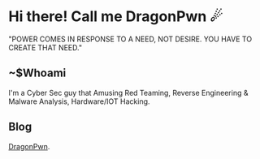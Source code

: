 # Hi there! Call me DragonPwn ☄

"POWER COMES IN RESPONSE TO A NEED, NOT DESIRE. YOU HAVE TO CREATE THAT NEED."

## ~$Whoami

I'm a Cyber Sec guy that Amusing Red Teaming, Reverse Engineering & Malware Analysis, Hardware/IOT Hacking. 

## Blog

<a href="https://dragonpwn.github.io" target="_blank" rel="noopener">DragonPwn</a>.
